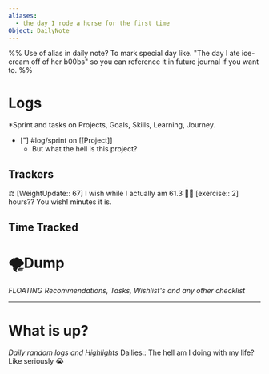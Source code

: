 ```yaml
---
aliases:
  - the day I rode a horse for the first time
Object: DailyNote
---
```

%% Use of alias in daily note? To mark special day like. "The day I ate ice-cream off of her b00bs" so you can reference it in future journal if you want to. %%
# Logs
*Sprint and tasks on Projects, Goals, Skills, Learning, Journey. 

- ["] #log/sprint on [[Project]]
	- But what the hell is this project?
## Trackers

⚖ [WeightUpdate:: 67] I wish while I actually am 61.3
🏋️‍♂️ [exercise:: 2] hours?? You wish! minutes it is.



## Time Tracked


# 🌪Dump
_FLOATING Recommendations, Tasks, Wishlist's and any other checklist_

---
# What is up?
*Daily random logs and Highlights*
Dailies:: The hell am I doing with my life? Like seriously 😭